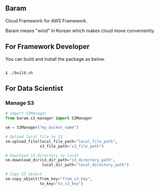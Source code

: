 ## Baram

Cloud Framework for AWS Framework.

Baram means "wind" in Korean which makes cloud move conveniently.  

## For Framework Developer

You can build and install the package as below.

```commandline

$ ./build.sh
```

## For Data Scientist
### Manage S3
```python
# import S3Manager
from baram.s3_manager import S3Manager

sm = S3Manager("my_bucket_name")

# Upload local file to S3
sm.upload_file(local_file_path="local_file_path",
               s3_file_path="s3_file_path")

# Download S3 directory to local
sm.download_dir(s3_dir_path="s3_directory_path",
                local_dir_path="local_directory_path")

# Copy S3 object
sm.copy_object(from_key="from_s3_key",
               to_key="to_s3_key")
